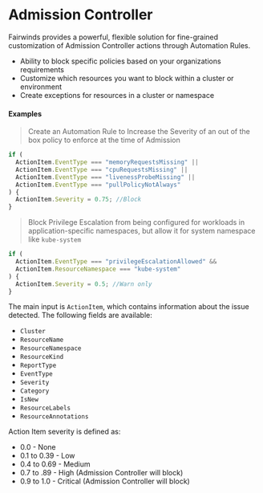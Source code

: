 # Admission Controller

Fairwinds provides a powerful, flexible solution for fine-grained customization of Admission Controller actions through Automation Rules. 
* Ability to block specific policies based on your organizations requirements
* Customize which resources you want to block within a cluster or environment 
* Create exceptions for resources in a cluster or namespace 


#### Examples 
> Create an Automation Rule to Increase the Severity of an out of the box policy to enforce at the time of Admission

```js
if (
  ActionItem.EventType === "memoryRequestsMissing" ||
  ActionItem.EventType === "cpuRequestsMissing" ||
  ActionItem.EventType === "livenessProbeMissing" ||
  ActionItem.EventType === "pullPolicyNotAlways"
) {
  ActionItem.Severity = 0.75; //Block
}
```

> Block Privilege Escalation from being configured for workloads in application-specific namespaces, but allow it for system namespace like `kube-system`

```js
if (
  ActionItem.EventType === "privilegeEscalationAllowed" &&
  ActionItem.ResourceNamespace === "kube-system"
) {
  ActionItem.Severity = 0.5; //Warn only
}
```
The main input is `ActionItem`, which contains
information about the issue detected. The following fields are available:
* `Cluster`
* `ResourceName`
* `ResourceNamespace`
* `ResourceKind`
* `ReportType`
* `EventType`
* `Severity`
* `Category`
* `IsNew`
* `ResourceLabels`
* `ResourceAnnotations`

Action Item severity is defined as:
* 0.0 - None
* 0.1 to 0.39 - Low
* 0.4 to 0.69 - Medium
* 0.7 to .89 - High (Admission Controller will block)
* 0.9 to 1.0 - Critical  (Admission Controller will block)